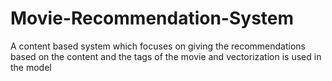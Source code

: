 # Movie-Recommendation-System

A content based system which focuses on giving the recommendations based on the content and the tags of the movie and vectorization is used in the model
